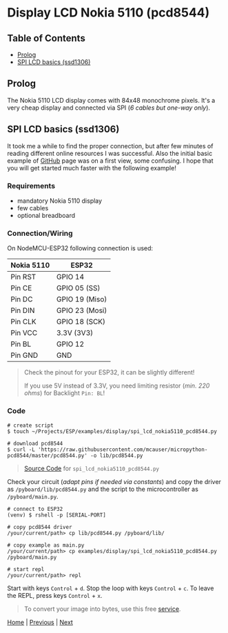 # Display LCD Nokia 5110 (pcd8544)

## Table of Contents

- [Prolog](#prolog)
- [SPI LCD basics (ssd1306)](#spi-lcd-basics-ssd1306)

## Prolog

The Nokia 5110 LCD display comes with  84x48 monochrome pixels. It's a very cheap display and connected via SPI (_6 cables but one-way only_).  

## SPI LCD basics (ssd1306)

It took me a while to find the proper connection, but after few minutes of reading different online resources I was successful. Also the initial basic example of [GitHub](https://github.com/mcauser/micropython-pcd8544) page was on a first view, some confusing. I hope that you will get started much faster with the following example!

### Requirements

- mandatory Nokia 5110 display
- few cables
- optional breadboard

### Connection/Wiring

On NodeMCU-ESP32 following connection is used:

| Nokia 5110 | ESP32          |
|------------|----------------|
| Pin RST    | GPIO 14        |
| Pin CE     | GPIO 05 (SS)   |
| Pin DC     | GPIO 19 (Miso) |
| Pin DIN    | GPIO 23 (Mosi) |
| Pin CLK    | GPIO 18 (SCK)  |
| Pin VCC    | 3.3V (3V3)     |
| Pin BL     | GPIO 12        |
| Pin GND    | GND            |

> Check the pinout for your ESP32, it can be slightly different!
> 
> If you use 5V instead of 3.3V, you need limiting resistor (_min. 220 ohms_) for Backlight `Pin: BL`!

### Code

```shell
# create script
$ touch ~/Projects/ESP/examples/display/spi_lcd_nokia5110_pcd8544.py

# download pcd8544
$ curl -L 'https://raw.githubusercontent.com/mcauser/micropython-pcd8544/master/pcd8544.py' -o lib/pcd8544.py
```

> [Source Code](../examples/display/spi_lcd_nokia5110_pcd8544.py) for `spi_lcd_nokia5110_pcd8544.py`

Check your circuit (_adapt pins if needed via constants_) and copy the driver as `/pyboard/lib/pcd8544.py` and the script to the microcontroller as `/pyboard/main.py`.

```shell
# connect to ESP32
(venv) $ rshell -p [SERIAL-PORT] 

# copy pcd8544 driver
/your/current/path> cp lib/pcd8544.py /pyboard/lib/

# copy example as main.py
/your/current/path> cp examples/display/spi_lcd_nokia5110_pcd8544.py /pyboard/main.py

# start repl
/your/current/path> repl
```

Start with keys `Control` + `d`. Stop the loop with keys `Control` + `c`. To leave the REPL, press keys `Control` + `x`.

> To convert your image into bytes, use this free [service](https://sparks.gogo.co.nz/pcd8554-bmp.html).

[Home](https://github.com/Lupin3000/ESP) | [Previous](./011_display_ssd1306_tutorials.md) | [Next](./011_display_sh1106_tutorials.md)
